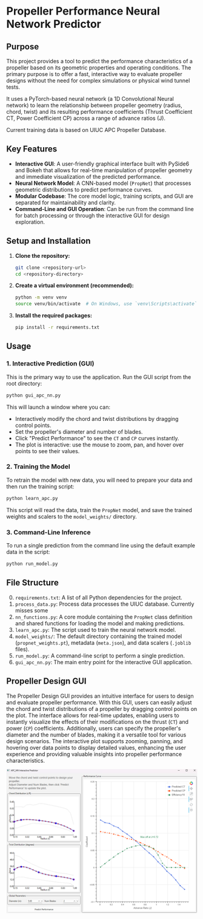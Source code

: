 # Propeller Performance Neural Network Predictor

## Purpose

This project provides a tool to predict the performance characteristics of a propeller based on its geometric properties and operating conditions. The primary purpose is to offer a fast, interactive way to evaluate propeller designs without the need for complex simulations or physical wind tunnel tests.

It uses a PyTorch-based neural network (a 1D Convolutional Neural network) to learn the relationship between propeller geometry (radius, chord, twist) and its resulting performance coefficients (Thrust Coefficient CT, Power Coefficient CP) across a range of advance ratios (J).

Current training data is based on UIUC APC Propeller Database.

## Key Features

- **Interactive GUI**: A user-friendly graphical interface built with PySide6 and Bokeh that allows for real-time manipulation of propeller geometry and immediate visualization of the predicted performance.
- **Neural Network Model**: A CNN-based model (`PropNet`) that processes geometric distributions to predict performance curves.
- **Modular Codebase**: The core model logic, training scripts, and GUI are separated for maintainability and clarity.
- **Command-Line and GUI Operation**: Can be run from the command line for batch processing or through the interactive GUI for design exploration.

## Setup and Installation

1.  **Clone the repository:**
    ```bash
    git clone <repository-url>
    cd <repository-directory>
    ```

2.  **Create a virtual environment (recommended):**
    ```bash
    python -m venv venv
    source venv/bin/activate  # On Windows, use `venv\Scripts\activate`
    ```

3.  **Install the required packages:**
    ```bash
    pip install -r requirements.txt
    ```

## Usage

### 1. Interactive Prediction (GUI)

This is the primary way to use the application. Run the GUI script from the root directory:

```bash
python gui_apc_nn.py
```

This will launch a window where you can:
- Interactively modify the chord and twist distributions by dragging control points.
- Set the propeller's diameter and number of blades.
- Click "Predict Performance" to see the `CT` and `CP` curves instantly.
- The plot is interactive: use the mouse to zoom, pan, and hover over points to see their values.

### 2. Training the Model

To retrain the model with new data, you will need to prepare your data and then run the training script:

```bash
python learn_apc.py
```
This script will read the data, train the `PropNet` model, and save the trained weights and scalers to the `model_weights/` directory.

### 3. Command-Line Inference

To run a single prediction from the command line using the default example data in the script:

```bash
python run_model.py
```

## File Structure

0. `requirements.txt`: A list of all Python dependencies for the project.
1. `process_data.py`: Process data processes the UIUC database. Currently misses some 
2. `nn_functions.py`: A core module containing the `PropNet` class definition and shared functions for loading the model and making predictions.
3. `learn_apc.py`: The script used to train the neural network model.
4. `model_weights/`: The default directory containing the trained model (`propnet_weights.pt`), metadata (`meta.json`), and data scalers (`.joblib` files).
5. `run_model.py`: A command-line script to perform a single prediction.
6. `gui_apc_nn.py`: The main entry point for the interactive GUI application.

## Propeller Design GUI
The Propeller Design GUI provides an intuitive interface for users to design and evaluate propeller performance. With this GUI, users can easily adjust the chord and twist distributions of a propeller by dragging control points on the plot. The interface allows for real-time updates, enabling users to instantly visualize the effects of their modifications on the thrust (`CT`) and power (`CP`) coefficients. Additionally, users can specify the propeller's diameter and the number of blades, making it a versatile tool for various design scenarios. The interactive plot supports zooming, panning, and hovering over data points to display detailed values, enhancing the user experience and providing valuable insights into propeller performance characteristics.

![Propeller Design GUI Screenshot](images/gui_screenshot.png)

